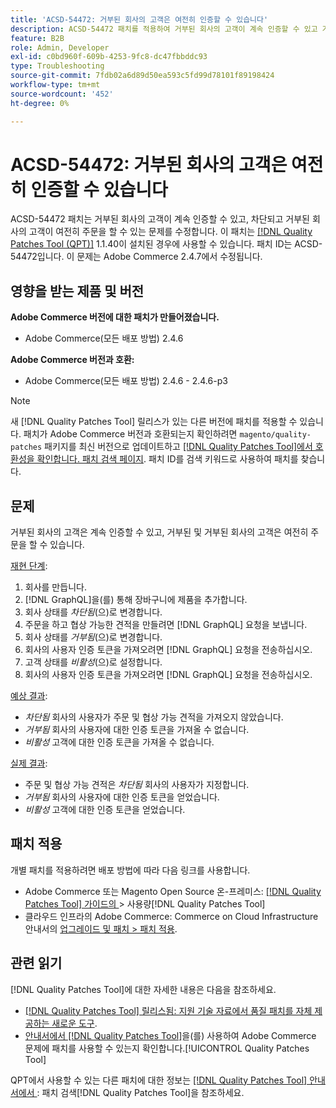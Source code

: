 ```yaml
---
title: 'ACSD-54472: 거부된 회사의 고객은 여전히 인증할 수 있습니다'
description: ACSD-54472 패치를 적용하여 거부된 회사의 고객이 계속 인증할 수 있고 거부된 및 거부된 회사의 고객이 여전히 주문을 할 수 있는 Adobe Commerce 문제를 수정합니다.
feature: B2B
role: Admin, Developer
exl-id: c0bd960f-609b-4253-9fc8-dc47fbbddc93
type: Troubleshooting
source-git-commit: 7fdb02a6d89d50ea593c5fd99d78101f89198424
workflow-type: tm+mt
source-wordcount: '452'
ht-degree: 0%

---
```


# ACSD-54472: 거부된 회사의 고객은 여전히 인증할 수 있습니다

ACSD-54472 패치는 거부된 회사의 고객이 계속 인증할 수 있고, 차단되고 거부된 회사의 고객이 여전히 주문을 할 수 있는 문제를 수정합니다. 이 패치는 [[!DNL Quality Patches Tool (QPT)]](https://experienceleague.adobe.com/ko/docs/commerce-operations/tools/quality-patches-tool/quality-patches-tool-to-self-serve-quality-patches) 1.1.40이 설치된 경우에 사용할 수 있습니다. 패치 ID는 ACSD-54472입니다. 이 문제는 Adobe Commerce 2.4.7에서 수정됩니다.

## 영향을 받는 제품 및 버전

**Adobe Commerce 버전에 대한 패치가 만들어졌습니다.**

* Adobe Commerce(모든 배포 방법) 2.4.6

**Adobe Commerce 버전과 호환:**

* Adobe Commerce(모든 배포 방법) 2.4.6 - 2.4.6-p3

>[!NOTE]
>
>새 [!DNL Quality Patches Tool] 릴리스가 있는 다른 버전에 패치를 적용할 수 있습니다. 패치가 Adobe Commerce 버전과 호환되는지 확인하려면 `magento/quality-patches` 패키지를 최신 버전으로 업데이트하고 [[!DNL Quality Patches Tool]에서 호환성을 확인합니다. 패치 검색 페이지](https://experienceleague.adobe.com/tools/commerce-quality-patches/index.html?lang=ko). 패치 ID를 검색 키워드로 사용하여 패치를 찾습니다.

## 문제

거부된 회사의 고객은 계속 인증할 수 있고, 거부된 및 거부된 회사의 고객은 여전히 주문을 할 수 있습니다.

<u>재현 단계</u>:

1. 회사를 만듭니다.
1. [!DNL GraphQL]을(를) 통해 장바구니에 제품을 추가합니다.
1. 회사 상태를 *차단됨*(으)로 변경합니다.
1. 주문을 하고 협상 가능한 견적을 만들려면 [!DNL GraphQL] 요청을 보냅니다.
1. 회사 상태를 *거부됨*(으)로 변경합니다.
1. 회사의 사용자 인증 토큰을 가져오려면 [!DNL GraphQL] 요청을 전송하십시오.
1. 고객 상태를 *비활성*(으)로 설정합니다.
1. 회사의 사용자 인증 토큰을 가져오려면 [!DNL GraphQL] 요청을 전송하십시오.

<u>예상 결과</u>:

* *차단됨* 회사의 사용자가 주문 및 협상 가능 견적을 가져오지 않았습니다.
* *거부됨* 회사의 사용자에 대한 인증 토큰을 가져올 수 없습니다.
* *비활성* 고객에 대한 인증 토큰을 가져올 수 없습니다.

<u>실제 결과</u>:

* 주문 및 협상 가능 견적은 *차단됨* 회사의 사용자가 지정합니다.
* *거부됨* 회사의 사용자에 대한 인증 토큰을 얻었습니다.
* *비활성* 고객에 대한 인증 토큰을 얻었습니다.

## 패치 적용

개별 패치를 적용하려면 배포 방법에 따라 다음 링크를 사용합니다.

* Adobe Commerce 또는 Magento Open Source 온-프레미스: [[!DNL Quality Patches Tool]  가이드의 ](/help/tools/quality-patches-tool/usage.md)> 사용량[!DNL Quality Patches Tool]
* 클라우드 인프라의 Adobe Commerce: Commerce on Cloud Infrastructure 안내서의 [업그레이드 및 패치 > 패치 적용](https://experienceleague.adobe.com/docs/commerce-cloud-service/user-guide/develop/upgrade/apply-patches.html?lang=ko).

## 관련 읽기

[!DNL Quality Patches Tool]에 대한 자세한 내용은 다음을 참조하세요.

* [[!DNL Quality Patches Tool] 릴리스됨: 지원 기술 자료에서 품질 패치를 자체 제공하는 새로운 도구](https://experienceleague.adobe.com/ko/docs/commerce-operations/tools/quality-patches-tool/quality-patches-tool-to-self-serve-quality-patches).
* [ 안내서에서  [!DNL Quality Patches Tool]](/help/tools/quality-patches-tool/patches-available-in-qpt/check-patch-for-magento-issue-with-magento-quality-patches.md)을(를) 사용하여 Adobe Commerce 문제에 패치를 사용할 수 있는지 확인합니다.[!UICONTROL Quality Patches Tool]


QPT에서 사용할 수 있는 다른 패치에 대한 정보는 [[!DNL Quality Patches Tool] 안내서에서 ](https://experienceleague.adobe.com/tools/commerce-quality-patches/index.html?lang=ko): 패치 검색[!DNL Quality Patches Tool]을 참조하세요.
